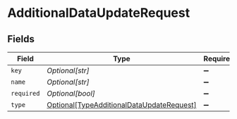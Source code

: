 # AdditionalDataUpdateRequest


## Fields

| Field                                                                                               | Type                                                                                                | Required                                                                                            | Description                                                                                         |
| --------------------------------------------------------------------------------------------------- | --------------------------------------------------------------------------------------------------- | --------------------------------------------------------------------------------------------------- | --------------------------------------------------------------------------------------------------- |
| `key`                                                                                               | *Optional[str]*                                                                                     | :heavy_minus_sign:                                                                                  | N/A                                                                                                 |
| `name`                                                                                              | *Optional[str]*                                                                                     | :heavy_minus_sign:                                                                                  | N/A                                                                                                 |
| `required`                                                                                          | *Optional[bool]*                                                                                    | :heavy_minus_sign:                                                                                  | N/A                                                                                                 |
| `type`                                                                                              | [Optional[TypeAdditionalDataUpdateRequest]](../../models/shared/typeadditionaldataupdaterequest.md) | :heavy_minus_sign:                                                                                  | N/A                                                                                                 |